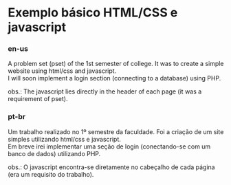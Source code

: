 # Exemplo básico HTML/CSS e javascript

### en-us
A problem set (pset) of the 1st semester of college. It was to create a simple website using html/css and javascript.<br>
I will soon implement a login section (connecting to a database) using PHP.<br>

obs.: The javascript lies directly in the header of each page (it was a requirement of pset).

### pt-br
Um trabalho realizado no 1º semestre da faculdade. Foi a criação de um site simples utilizando html/css e javascript.<br>
Em breve irei implementar uma seção de login (conectando-se com um banco de dados) utilizando PHP.<br>

obs.: O javascript encontra-se diretamente no cabeçalho de cada página (era um requisito do trabalho).

